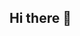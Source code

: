## Hi there 👋

<!--

**Here are some ideas to get you started:**

🙋‍♀️ We're GhostyBot
🌈 We offer an all in one discord utility bot.
👩‍💻 you can find our website (here)[https://ghosty.cloud]
🧙 Remember, we're always open for suggestions. here is our (Discord Server)[https://ghosty.cloud]
-->
